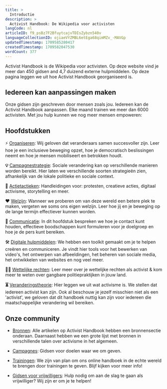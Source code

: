 ```yaml
---
title: >
  Introductie
description: >
  Activist Handbook: De Wikipedia voor activisten
langCode: nl
articleID: f9_psBz7F2BfuytcajvTDIsZybzn540v
languageCollectionID: ojiaeVYZMBL6etEga68qimMZv_-MAVGp
updatedTimestamp: 1709585280417
createdTimestamp: 1709582047530
wordCount: 377
---
```


Activist Handbook is de Wikipedia voor activisten. Op deze website vind je meer dan 450 gidsen and 4,7 duizend externe hulpmiddelen. Op deze pagina leggen we uit hoe Activist Handbook georganiseerd is.

## Iedereen kan aanpassingen maken

Onze gidsen zijn geschreven door mensen zoals jou. Iedereen kan de Activist Handbook aanpassen. Elke maand trainen we meer dan 6000 activisten. Met jou hulp kunnen we nog meer mensen empoweren:

<action-button buttonlink="/contribute" buttonlabel="Start met bijdragen"></action-button>

## Hoofdstukken

⚡️ [Organiseren](/nl/organising): Wij geloven dat veranderaars samen succesvoller zijn. Leer hoe je een inclusieve beweging opzet, hoe je democratisch beslissingen neemt en hoe je mensen mobiliseert en betrokken houdt.

**💡** [Campagnestrategie](/nl/strategy): Sociale verandering kan op verschillende manieren worden bereikt. Hier laten we verschillende soorten strategieën zien, afhankelijk van de lokale politieke en sociale context.

📣 [Actietactieken](/nl/tactics): Handleidingen voor: protesten, creatieve acties, digitaal activisme, storytelling en meer.

❤️ [Welzijn](/wellbeing): Wanneer we proberen om van deze wereld een betere plek te maken, vergeten we soms ons eigen welzijn. Leer hoe jij en je beweging op de lange termijn effectiever kunnen worden.

**💬** [Communicatie](/nl/communication): In dit hoofdstuk bespreken we hoe je contact kunt houden, effectieve boodschappen kunt formuleren voor je doelgroep en hoe je de pers kunt bereiken.

🛠 [Digitale hulpmiddelen](/tools): We hebben een toolkit gemaakt om je te helpen creëren en communiceren. Je vindt hier tools voor het bewerken van video's, het ontwerpen van afbeeldingen, het beheren van sociale media, het ontwikkelen van websites en nog veel meer.

🧑‍⚖️ [Wettelijke rechten](/nl/rights): Leer meer over je wettelijke rechten als activist & kom meer te weten over gangbare politiepraktijken in jouw land.

**⏳** [Veranderingstheorie](/nl/theory): Hier leggen we uit wat activisme is. We stellen dat iedereen activist kan zijn. Ook al beschouw je jezelf misschien niet als een 'activist', we geloven dat dit handboek nuttig kan zijn voor iedereen die maatschappelijke verandering wil bereiken.

## Onze community

-   [Bronnen](/nl/resources): Alle artikelen op Activist Handbook hebben een bronnensectie onderaan. Daarnaast hebben we een grote lijst met bronnen in verschillende talen over activisme in het algemeen.
    
-   [Campagnes](/campaigns): Gidsen voor doelen waar we om geven.
    
-   [Trainingen](/nl/trainings): We zijn van plan om ons online handboek in de echte wereld te brengen door trainingen te geven. Blijf kijken voor meer info!
    
-   [Gidsen voor vrijwilligers](/support): Hulp nodig om aan de slag te gaan als vrijwilliger? Wij zijn er om je te helpen!